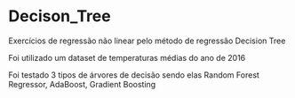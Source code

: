 # Decison_Tree
Exercícios de regressão não linear pelo método de regressão Decision Tree

Foi utilizado um dataset de temperaturas médias do ano de 2016

Foi testado 3 tipos de árvores de decisão sendo elas Random Forest Regressor, AdaBoost, Gradient Boosting
